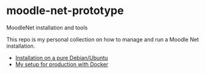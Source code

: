 # moodle-net-prototype
MoodleNet installation and tools

This repo is my personal collection on how to manage and run a Moodle Net installation.

* [Installation on a pure Debian/Ubuntu](./install_debian.md)
* [My setup for production with Docker](./docker_setup.md)
